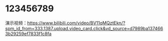 # 123456789
演示视频：https://www.bilibili.com/video/BV11qMQztEkn/?spm_id_from=333.1387.upload.video_card.click&vd_source=d7989ba1374663b29259ef7833f1c8fa
